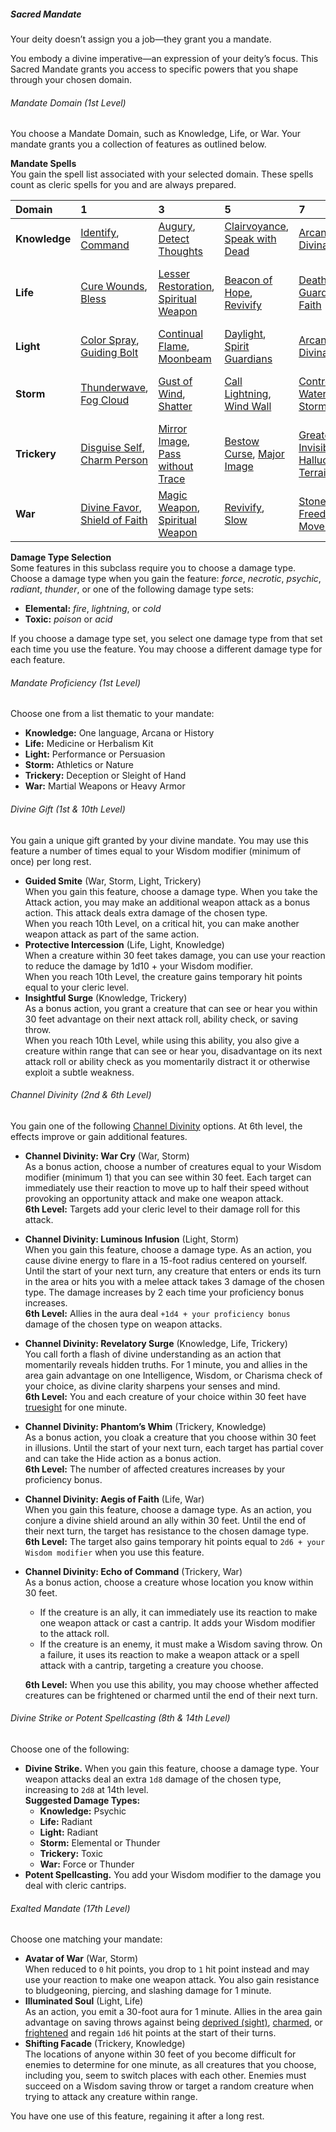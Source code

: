 ##### Sacred Mandate

Your deity doesn’t assign you a job—they grant you a mandate.

You embody a divine imperative—an expression of your deity’s focus.
This Sacred Mandate grants you access to specific powers that you shape through your chosen domain.

###### Mandate Domain (1st Level)

You choose a Mandate Domain, such as Knowledge, Life, or War.
Your mandate grants you a collection of features as outlined below.

**Mandate Spells**
\
You gain the spell list associated with your selected domain.
These spells count as cleric spells for you and are always prepared.

| Domain        | 1 | 3 | 5 | 7 | 9 |
|:--------------|:--|:--|:--|:--|:--|
| **Knowledge** | [Identify](#Identify_identify), [Command](#Command_command) | [Augury](#Augury_augury), [Detect Thoughts](#Detect_Thoughts_detect_thoughts) | [Clairvoyance](#Clairvoyance_clairvoyance), [Speak with Dead](#Speak_with_Dead_speak_with_dead) | [Arcane Eye](#Arcane_Eye_arcane_eye), [Divination](#Divination_divination) | [Legend Lore](#Legend_Lore_legend_lore), [Scrying](#Scrying_scrying) |
| **Life**      | [Cure Wounds](#Cure_Wounds_cure_wounds), [Bless](#Bless_bless) | [Lesser Restoration](#Lesser_Restoration_lesser_restoration), [Spiritual Weapon](#Spiritual_Weapon_spiritual_weapon) | [Beacon of Hope](#Beacon_of_Hope_beacon_of_hope), [Revivify](#Revivify_revivify) | [Death Ward](#Death_Ward_death_ward), [Guardian of Faith](#Guardian_of_Faith_guardian_of_faith) | [Mass Cure Wounds](#Mass_Cure_Wounds_mass_cure_wounds), [Raise Dead](#Raise_Dead_raise_dead) |
| **Light**     | [Color Spray](#Color_Spray_color_spray), [Guiding Bolt](#Guiding_Bolt_guiding_bolt) | [Continual Flame](#Continual_Flame_continual_flame), [Moonbeam](#Moonbeam_moonbeam) | [Daylight](#Daylight_daylight), [Spirit Guardians](#Spirit_Guardians_spirit_guardians) | [Arcane Eye](#Arcane_Eye_arcane_eye), [Divination](#Divination_divination) | [Dream](#Dream_dream), [Scrying](#Scrying_scrying) |
| **Storm**     | [Thunderwave](#Thunderwave_thunderwave), [Fog Cloud](#Fog_Cloud_fog_cloud) | [Gust of Wind](#Gust_of_Wind_gust_of_wind), [Shatter](#Shatter_shatter) | [Call Lightning](#Call_Lightning_call_lightning), [Wind Wall](#Wind_Wall_wind_wall) | [Control Water](#Control_Water_control_water), [Ice Storm](#Ice_Storm_ice_storm) | [Control Weather](#Control_Weather_control_weather), [Flame Strike](#Flame_Strike_flame_strike) |
| **Trickery**  | [Disguise Self](#Disguise_Self_disguise_self), [Charm Person](#Charm_Person_charm_person) | [Mirror Image](#Mirror_Image_mirror_image), [Pass without Trace](#Pass_without_Trace_pass_without_trace) | [Bestow Curse](#Bestow_Curse_bestow_curse), [Major Image](#Major_Image_major_image) | [Greater Invisibility](#Greater_Invisibility_greater_invisibility), [Hallucinatory Terrain](#Hallucinatory_Terrain_hallucinatory_terrain) | [Mislead](#Mislead_mislead), [Seeming](#Seeming_seeming) |
| **War**       | [Divine Favor](#Divine_Favor_divine_favor), [Shield of Faith](#Shield_of_Faith_shield_of_faith) | [Magic Weapon](#Magic_Weapon_magic_weapon), [Spiritual Weapon](#Spiritual_Weapon_spiritual_weapon) | [Revivify](#Revivify_revivify), [Slow](#Slow_slow) | [Stoneskin](#Stoneskin_stoneskin), [Freedom of Movement](#Freedom_of_Movement_freedom_of_movement) | [Hold Monster](#Hold_Monster_hold_monster), [Flame Strike](#Flame_Strike_flame_strike) |

**Damage Type Selection**
\
Some features in this subclass require you to choose a damage type.
Choose a damage type when you gain the feature: _force_, _necrotic_, _psychic_, _radiant_, _thunder_, or one of the following damage type sets:

- **Elemental:** _fire_, _lightning_, or _cold_
- **Toxic:** _poison_ or _acid_

If you choose a damage type set, you select one damage type from that set each time you use the feature.
You may choose a different damage type for each feature.

###### Mandate Proficiency (1st Level)

Choose one from a list thematic to your mandate:

- **Knowledge:** One language, Arcana or History
- **Life:** Medicine or Herbalism Kit
- **Light:** Performance or Persuasion
- **Storm:** Athletics or Nature
- **Trickery:** Deception or Sleight of Hand
- **War:** Martial Weapons or Heavy Armor

###### Divine Gift (1st & 10th Level)

You gain a unique gift granted by your divine mandate.
You may use this feature a number of times equal to your Wisdom modifier (minimum of once) per long rest.

- **Guided Smite** (War, Storm, Light, Trickery)
  \
  When you gain this feature, choose a damage type.
  When you take the Attack action, you may make an additional weapon attack as a bonus action.
  This attack deals extra damage of the chosen type.
  \
  When you reach 10th Level, on a critical hit, you can make another weapon attack as part of the same action.
- **Protective Intercession** (Life, Light, Knowledge)
  \
  When a creature within 30 feet takes damage, you can use your reaction to reduce the damage by 1d10 + your Wisdom modifier.
  \
  When you reach 10th Level, the creature gains temporary hit points equal to your cleric level.
- **Insightful Surge** (Knowledge, Trickery)
  \
  As a bonus action, you grant a creature that can see or hear you within 30 feet advantage on their next attack roll, ability check, or saving throw.
  \
  When you reach 10th Level, while using this ability, you also give a creature within range that can see or hear you, disadvantage on its next attack roll or ability check as you momentarily distract it or otherwise exploit a subtle weakness.

###### Channel Divinity (2nd & 6th Level)

You gain one of the following [Channel Divinity](#Cleric_channel_divinity) options.
At 6th level, the effects improve or gain additional features.

- **Channel Divinity: War Cry** (War, Storm)
  \
  As a bonus action, choose a number of creatures equal to your Wisdom modifier (minimum 1) that you can see within 30 feet.
  Each target can immediately use their reaction to move up to half their speed without provoking an opportunity attack and make one weapon attack.
  \
  **6th Level:**
  Targets add your cleric level to their damage roll for this attack.
- **Channel Divinity: Luminous Infusion** (Light, Storm)
  \
  When you gain this feature, choose a damage type.
  As an action, you cause divine energy to flare in a 15-foot radius centered on yourself.
  Until the start of your next turn, any creature that enters or ends its turn in the area or hits you with a melee attack takes 3 damage of the chosen type.
  The damage increases by 2 each time your proficiency bonus increases.
  \
  **6th Level:**
  Allies in the aura deal `+1d4 + your proficiency bonus` damage of the chosen type on weapon attacks.
- **Channel Divinity: Revelatory Surge** (Knowledge, Life, Trickery)
  \
  You call forth a flash of divine understanding as an action that momentarily reveals hidden truths.
  For 1 minute, you and allies in the area gain advantage on one Intelligence, Wisdom, or Charisma check of your choice, as divine clarity sharpens your senses and mind.
  \
  **6th Level:**
  You and each creature of your choice within 30 feet have [truesight](#Exploration_Environment_truesight) for one minute.
- **Channel Divinity: Phantom’s Whim** (Trickery, Knowledge)
  \
  As a bonus action, you cloak a creature that you choose within 30 feet in illusions.
  Until the start of your next turn, each target has partial cover and can take the Hide action as a bonus action.
  \
  **6th Level:**
  The number of affected creatures increases by your proficiency bonus.
- **Channel Divinity: Aegis of Faith** (Life, War)
  \
  When you gain this feature, choose a damage type.
  As an action, you conjure a divine shield around an ally within 30 feet.
  Until the end of their next turn, the target has resistance to the chosen damage type.
  \
  **6th Level:**
  The target also gains temporary hit points equal to `2d6 + your Wisdom modifier` when you use this feature.
- **Channel Divinity: Echo of Command** (Trickery, War)
  \
  As a bonus action, choose a creature whose location you know within 30 feet.
  - If the creature is an ally, it can immediately use its reaction to make one weapon attack or cast a cantrip.
    It adds your Wisdom modifier to the attack roll.
  - If the creature is an enemy, it must make a Wisdom saving throw.
    On a failure, it uses its reaction to make a weapon attack or a spell attack with a cantrip, targeting a creature you choose.

  **6th Level:**
  When you use this ability, you may choose whether affected creatures can be frightened or charmed until the end of their next turn.

###### Divine Strike or Potent Spellcasting (8th & 14th Level)

Choose one of the following:

- **Divine Strike.**
  When you gain this feature, choose a damage type.
  Your weapon attacks deal an extra `1d8` damage of the chosen type, increasing to `2d8` at 14th level.
  \
  **Suggested Damage Types:**
  - **Knowledge:** Psychic
  - **Life:** Radiant
  - **Light:** Radiant
  - **Storm:** Elemental or Thunder
  - **Trickery:** Toxic
  - **War:** Force or Thunder
- **Potent Spellcasting.**
  You add your Wisdom modifier to the damage you deal with cleric cantrips.

###### Exalted Mandate (17th Level)

Choose one matching your mandate:

- **Avatar of War** (War, Storm)
  \
  When reduced to `0` hit points, you drop to `1` hit point instead and may use your reaction to make one weapon attack.
  You also gain resistance to bludgeoning, piercing, and slashing damage for 1 minute.
- **Illuminated Soul** (Light, Life)
  \
  As an action, you emit a 30-foot aura for 1 minute.
  Allies in the area gain advantage on saving throws against being [deprived (sight)](#Conditions_deprived), [charmed](#Conditions_charmed), or [frightened](#Conditions_frightened) and regain `1d6` hit points at the start of their turns.
- **Shifting Facade** (Trickery, Knowledge)
  \
  The locations of anyone within 30 feet of you become difficult for enemies to determine for one minute, as all creatures that you choose, including you, seem to switch places with each other.
  Enemies must succeed on a Wisdom saving throw or target a random creature when trying to attack any creature within range.

You have one use of this feature, regaining it after a long rest.

